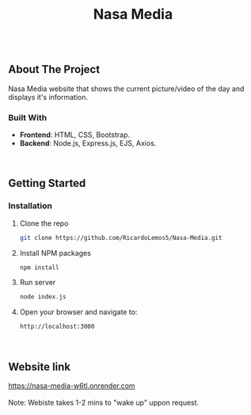 <!-- PROJECT LOGO -->
<br />
<div align="center">
  <h1 align="center">Nasa Media</h1>
</div>
<br />
<br />


<!-- ABOUT THE PROJECT -->
## About The Project

Nasa Media website that shows the current picture/video of the day and displays it's information.

### Built With

- **Frontend**: HTML, CSS, Bootstrap.
- **Backend**: Node.js, Express.js, EJS, Axios.
<br />


<!-- GETTING STARTED -->
## Getting Started

### Installation

1. Clone the repo
   ```sh
   git clone https://github.com/RicardoLemos5/Nasa-Media.git
   ```
2. Install NPM packages
   ```sh
   npm install
   ```
3. Run server
   ```sh
   node index.js
   ```
4. Open your browser and navigate to:
   ```sh
   http://localhost:3000
   ```
<br />

## Website link
https://nasa-media-w6tl.onrender.com
<br />
<br />
Note: Webiste takes 1-2 mins to "wake up" uppon request.

